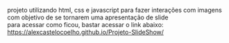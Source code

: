 projeto utilizando html, css e javascript para fazer interações com imagens com objetivo de se tornarem uma apresentação de slide
<br>
para acessar como ficou, bastar acessar o link abaixo:
<br>
https://alexcastelocoelho.github.io/Projeto-SlideShow/
